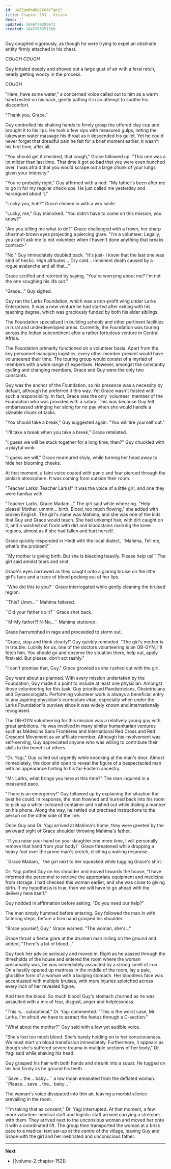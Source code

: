 ```yaml
---
id: UwZZqmBhdkB1X86YTqKjS
title: Chapter 151 - Vision
desc: ''
updated: 1646736289671
created: 1645785351500
---
```


Guy coughed vigorously, as though he were trying to expel an obstinate entity firmly attached in his chest.

*COUGH* *COUGH*

Guy inhaled deeply and shoved out a large gust of air with a feral retch, nearly getting woozy in the process.

*COUGH*

"Here, have some water," a concerned voice called out to him as a warm hand rested on his back, gently patting it in an attempt to soothe his discomfort.

"Thank you, Grace."

Guy controlled his shaking hands to firmly grasp the offered clay cup and brought it to his lips. He took a few sips with measured gulps, letting the lukewarm water massage his throat as it descended his gullet. Yet he could never forget that dreadful pain he felt for a brief moment earlier. It wasn't his first time, after all.

"You should get it checked, that cough," Grace followed up. "This one was a lot milder than last time. That time it got so bad that you were even hunched over. I was afraid that you would scrape out a large chunk of your lungs given your intensity."

"You're probably right," Guy affirmed with a nod. "My father's been after me to go in for my regular check-ups. He just called me yesterday and harangued about it."

"Lucky you, huh?" Grace chimed in with a wry smile.

"Lucky, me," Guy mimicked. "You didn't have to come on this mission, you know?"

"Are you telling me what to do?" Grace challenged with a frown, her sharp chestnut-brown eyes projecting a piercing glare. "I'm a volunteer. Legally, you can't ask me to not volunteer when I haven't done anything that breaks contract-"

"No," Guy immediately doubled back. "It's just- I know that the last one was kind of hectic. High altitudes... Dry cold... Imminent death caused by a rogue avalanche and all that..."

Grace scoffed and retorted by saying, "You're worrying about me? I'm not the one coughing his life out."

"Grace..." Guy sighed.

Guy ran the Larks Foundation, which was a non-profit wing under Larks Enterprises. It was a new venture he had started after exiting with his teaching degree, which was graciously funded by both his elder siblings.

The Foundation specialised in building schools and other pertinent facilities in rural and underdeveloped areas. Currently, the Foundation was touring across the Indian subcontinent after a rather fortuitous venture in Central Africa.

The Foundation primarily functioned on a volunteer basis. Apart from the key personnel managing logistics, every other member present would have volunteered their time. The touring group would consist of a myriad of members with a wide range of expertises. However, amongst the constantly cycling and changing members, Grace and Guy were the only two constants.

Guy was the anchor of the Foundation, so his presence was a necessity by default, although he preferred it this way. Yet Grace wasn't foisted with such a responsibility. In fact, Grace was the only 'volunteer' member of the Foundation who was provided with a salary. This was because Guy felt embarrassed stringing her along for no pay when she would handle a sizeable chunk of tasks.

"You should take a break," Guy suggested again. "You will tire yourself out."

"I'll take a break when you take a break," Grace retaliated.

"I guess we will be stuck together for a long time, then?" Guy chuckled with a playful wink.

"I guess we will," Grace murmured shyly, while turning her head away to hide her blooming cheeks.

At that moment, a faint voice coated with panic and fear pierced through the pinkish atmosphere. It was coming from outside their room.

"Teacher Larks! Teacher Larks!" It was the voice of a little girl, and one they were familiar with.

"Teacher Larks, Grace Madam..." The girl said while wheezing. "Help please! Mother, ummm... birth. Blood, too much flowing," she added with broken English. The girl's name was Mahima, and she was one of the kids that Guy and Grace would teach. She had unkempt hair, with dirt caught on it, and a washed out frock with dirt and bloodstains marking the knee regions, almost as if she had fallen and hurt herself.

Grace quickly responded in Hindi with the local dialect, \``Mahima, Tell me, what's the problem?\``

\``My mother is giving birth. But she is bleeding heavily. Please help us!\`` The girl said amidst tears and snot.

Grace's eyes narrowed as they caught onto a glaring bruise on the little girl's face and a trace of blood peeking out of her lips.

\``Who did this to you?\`` Grace interrogated while gently cleaning the bruised region.

\``This? Umm...\`` Mahima faltered.

\``Did your father do it?\`` Grace shot back.

\``M-My father?! N-No...\`` Mahima stuttered.

Grace harrumphed in rage and proceeded to storm out.

"Grace, stop and think clearly!" Guy quickly reminded. "The girl's mother is in trouble. Luckily for us, one of the doctors volunteering is an OB-GYN, I'll fetch him. You should go and observe the situation there, help out, apply first-aid. But please, don't act rashly."

"I can't promise that, Guy," Grace growled as she rushed out with the girl.

Guy went about as planned. With every mission undertaken by the Foundation, Guy made it a point to include at least one physician. Amongst those volunteering for this task, Guy prioritised Paediatricians, Obstetricians and Gynaecologists. Performing volunteer work is always a beneficial entry to any aspiring physician's curriculum vitae, especially when under the Larks Foundation's purview since it was widely known and internationally recognised.

The OB-GYN volunteering for this mission was a relatively young guy with great ambitions. He was involved in many similar humanitarian ventures such as Médecins Sans Frontières and International Red Cross and Red Crescent Movement as an affiliate member. Although his involvement was self-serving, Guy appreciated anyone who was willing to contribute their skills to the benefit of others.

"Dr. Yagi," Guy called out urgently while knocking at the man's door. Almost immediately, the door slid open to reveal the figure of a bespectacled man with an appearance hinting to his far-Eastern ancestry.

"Mr. Larks, what brings you here at this time?" The man inquired in a measured pace.

"There is an emergency!" Guy followed up by explaining the situation the best he could. In response, the man frowned and hurried back into his room to pick up a white-coloured container and rushed out while dialing a number on his phone. Along the way, he rattled out practised instructions to the person on the other side of the line.

Once Guy and Dr. Yagi arrived at Mahima's home, they were greeted by the awkward sight of Grace shoulder throwing Mahima's father.

\``If you raise your hand on your daughter one more time, I will personally remove that hand from your body!\`` Grace threatened while dropping a heavy foot over the prone man's crotch, eliciting a wailing response.

\``Grace Madam,\`` the girl next to her squeaked while tugging Grace's shirt.

Dr. Yagi patted Guy on his shoulder and moved towards the house, "I have informed the personnel to retrieve the appropriate equipment and medicine from storage. I had checked this woman earlier, and she was close to giving birth. If my hypothesis is true, then we will have to go ahead with the delivery here itself."

Guy nodded in affirmation before asking, "Do you need our help?"

The man simply hummed before entering. Guy followed the man in with faltering steps, before a firm hand grasped his shoulder.

"Brace yourself, Guy," Grace warned. "The woman, she's..."

Grace thrust a fierce glare at the drunken man rolling on the ground and added, "There's a lot of blood..."

Guy took her advice seriously and moved in. Right as he passed through the thresholds of the house and entered the room where the woman presumably was, he was immediately assaulted by a strong smell of iron. On a hastily opened up mattress in the middle of the room, lay a pale, ghostlike form of a woman with a bulging stomach. Her bloodless face was accentuated with multiple bruises, with more injuries splotched across every inch of her revealed figure.

And then the blood. So much blood! Guy's stomach churned as he was assaulted with a mix of fear, disgust, anger and helplessness.

"This is... suboptimal," Dr. Yagi commented. "This is the worst case, Mr. Larks. I'm afraid we have to extract the foetus through a C-section."

"What about the mother?" Guy said with a low yet audible voice.

"She's lost too much blood. She's barely holding on to her consciousness. We must start on blood transfusion immediately. Furthermore, it appears as though she's suffered severe trauma in multiple sections of her body," Dr. Yagi said while shaking his head.

Guy grasped his hair with both hands and shrunk into a squat. He tugged on his hair firmly as he ground his teeth.

\``Save... the... baby...\`` a low moan emanated from the deflated woman. \``Please... save... the... baby...\``

The woman's voice dissipated into thin air, leaving a morbid silence prevailing in the room.

"I'm taking that as consent," Dr. Yagi interrupted. At that moment, a few more volunteer medical staff and logistic staff arrived carrying a stretcher with them. They arrived next to the unconsious woman and moved her onto it with a coordinated lift. The group then transported the woman at a brisk pace to a medical tent set-up at the centre of the village, leaving Guy and Grace with the girl and her inebriated and unconscious father. 

____

**Next**
* [[volume-2.chapter-152]]